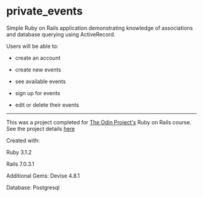 # private_events 

Simple Ruby on Rails application demonstrating knowledge of associations and database querying using ActiveRecord. 

Users will be able to:

* create an account

* create new events

* see available events

* sign up for events

* edit or delete their events


---------------------------------------


This was a project completed for [The Odin Project's](https://www.theodinproject.com/) Ruby on Rails course. See the project details [here](https://www.theodinproject.com/lessons/ruby-on-rails-private-events)


Created with:

Ruby 3.1.2

Rails 7.0.3.1

Additional Gems: Devise 4.8.1

Database: Postgresql
